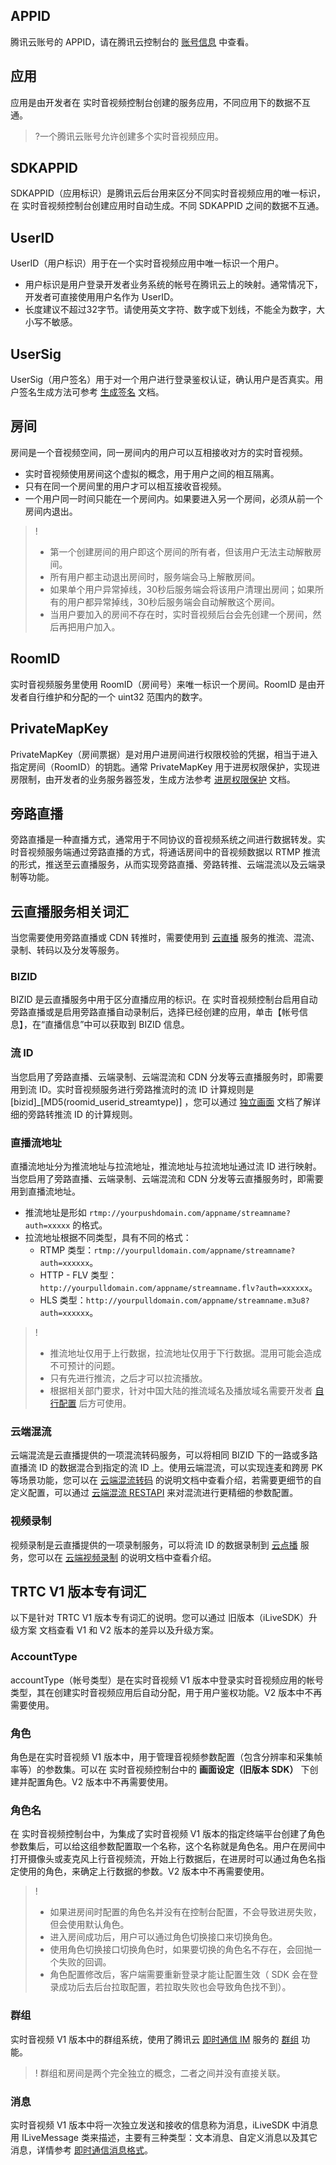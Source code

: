 ## APPID

腾讯云账号的 APPID，请在腾讯云控制台的 [账号信息](https://console.qcloud.com/developer) 中查看。

## 应用

应用是由开发者在 实时音视频控制台创建的服务应用，不同应用下的数据不互通。
>?一个腾讯云账号允许创建多个实时音视频应用。

## SDKAPPID

SDKAPPID（应用标识）是腾讯云后台用来区分不同实时音视频应用的唯一标识，在 实时音视频控制台创建应用时自动生成。不同 SDKAPPID 之间的数据不互通。

## UserID
UserID（用户标识）用于在一个实时音视频应用中唯一标识一个用户。
- 用户标识是用户登录开发者业务系统的帐号在腾讯云上的映射。通常情况下，开发者可直接使用用户名作为 UserID。
- 长度建议不超过32字节。请使用英文字符、数字或下划线，不能全为数字，大小写不敏感。

## UserSig

UserSig（用户签名）用于对一个用户进行登录鉴权认证，确认用户是否真实。用户签名生成方法可参考 [生成签名](https://intl.cloud.tencent.com/document/product/647/35166) 文档。

## 房间

房间是一个音视频空间，同一房间内的用户可以互相接收对方的实时音视频。

- 实时音视频使用房间这个虚拟的概念，用于用户之间的相互隔离。
- 只有在同一个房间里的用户才可以相互接收音视频。
- 一个用户同一时间只能在一个房间内。如果要进入另一个房间，必须从前一个房间内退出。

>!
>- 第一个创建房间的用户即这个房间的所有者，但该用户无法主动解散房间。
>- 所有用户都主动退出房间时，服务端会马上解散房间。
>- 如果单个用户异常掉线，30秒后服务端会将该用户清理出房间；如果所有的用户都异常掉线，30秒后服务端会自动解散这个房间。
>- 当用户要加入的房间不存在时，实时音视频后台会先创建一个房间，然后再把用户加入。

## RoomID

实时音视频服务里使用 RoomID（房间号）来唯一标识一个房间。RoomID 是由开发者自行维护和分配的一个 uint32 范围内的数字。

## PrivateMapKey

PrivateMapKey（房间票据）是对用户进房间进行权限校验的凭据，相当于进入指定房间（RoomID）的钥匙。通常 PrivateMapKey 用于进房权限保护，实现进房限制，由开发者的业务服务器签发，生成方法参考 [进房权限保护](https://intl.cloud.tencent.com/document/product/647/35157) 文档。

## 旁路直播

旁路直播是一种直播方式，通常用于不同协议的音视频系统之间进行数据转发。实时音视频服务端通过旁路直播的方式，将通话房间中的音视频数据以 RTMP 推流的形式，推送至云直播服务，从而实现旁路直播、旁路转推、云端混流以及云端录制等功能。

## 云直播服务相关词汇

当您需要使用旁路直播或 CDN 转推时，需要使用到 [云直播](https://intl.cloud.tencent.com/document/product/267) 服务的推流、混流、录制、转码以及分发等服务。

### BIZID

BIZID 是云直播服务中用于区分直播应用的标识。在 实时音视频控制台启用自动旁路直播或是启用旁路直播自动录制后，选择已经创建的应用，单击【帐号信息】，在“直播信息”中可以获取到 BIZID 信息。

### 流 ID

当您启用了旁路直播、云端录制、云端混流和 CDN 分发等云直播服务时，即需要用到流 ID。实时音视频服务进行旁路推流时的流 ID 计算规则是 [bizid]\_[MD5(roomid_userid_streamtype)] ，您可以通过 [独立画面](https://intl.cloud.tencent.com/document/product/647/34617#.E6.AD.A5.E9.AA.A42.EF.BC.9A.E7.8B.AC.E7.AB.8B.E7.94.BB.E9.9D.A2) 文档了解详细的旁路转推流 ID 的计算规则。

### 直播流地址

直播流地址分为推流地址与拉流地址，推流地址与拉流地址通过流 ID 进行映射。当您启用了旁路直播、云端录制、云端混流和 CDN 分发等云直播服务时，即需要用到直播流地址。
- 推流地址是形如 `rtmp://yourpushdomain.com/appname/streamname?auth=xxxxx` 的格式。
- 拉流地址根据不同类型，具有不同的格式：
	- RTMP 类型：`rtmp://yourpulldomain.com/appname/streamname?auth=xxxxxx`。
	- HTTP - FLV 类型：`http://yourpulldomain.com/appname/streamname.flv?auth=xxxxxx`。
	- HLS 类型：`http://yourpulldomain.com/appname/streamname.m3u8?auth=xxxxxx`。

> !
> - 推流地址仅用于上行数据，拉流地址仅用于下行数据。混用可能会造成不可预计的问题。
> - 只有先进行推流，之后才可以拉流播放。
> - 根据相关部门要求，针对中国大陆的推流域名及播放域名需要开发者 [自行配置](https://intl.cloud.tencent.com/document/product/267/20381) 后方可使用。


### 云端混流

云端混流是云直播提供的一项混流转码服务，可以将相同 BIZID 下的一路或多路直播流 ID 的数据混合到指定的流 ID 上。使用云端混流，可以实现连麦和跨房 PK 等场景功能，您可以在 [云端混流转码](https://intl.cloud.tencent.com/document/product/647/34618) 的说明文档中查看介绍，若需要更细节的自定义配置，可以通过 [云端混流 RESTAPI](https://intl.cloud.tencent.com/document/product/267/8832) 来对混流进行更精细的参数配置。

### 视频录制

视频录制是云直播提供的一项录制服务，可以将流 ID 的数据录制到 [云点播](https://intl.cloud.tencent.com/document/product/266) 服务，您可以在 [云端视频录制](https://intl.cloud.tencent.com/document/product/647/35152) 的说明文档中查看介绍。

## TRTC V1 版本专有词汇

以下是针对 TRTC V1 版本专有词汇的说明。您可以通过 旧版本（iLiveSDK）升级方案 文档查看 V1 和 V2 版本的差异以及升级方案。

### AccountType
accountType（帐号类型）是在实时音视频 V1 版本中登录实时音视频应用的帐号类型，其在创建实时音视频应用后自动分配，用于用户鉴权功能。V2 版本中不再需要使用。

### 角色

角色是在实时音视频 V1 版本中，用于管理音视频参数配置（包含分辨率和采集帧率等）的参数集。可以在 实时音视频控制台中的 **画面设定（旧版本 SDK）** 下创建并配置角色。V2 版本中不再需要使用。

### 角色名

在 实时音视频控制台中，为集成了实时音视频 V1 版本的指定终端平台创建了角色参数集后，可以给这组参数配置取一个名称，这个名称就是角色名。用户在房间中打开摄像头或麦克风上行音视频流，开始上行数据后，在进房时可以通过角色名指定使用的角色，来确定上行数据的参数。V2 版本中不再需要使用。


>!
>- 如果进房间时配置的角色名并没有在控制台配置，不会导致进房失败，但会使用默认角色。
>- 进入房间成功后，用户可以通过角色切换接口来切换角色。
>- 使用角色切换接口切换角色时，如果要切换的角色名不存在，会回抛一个失败的回调。
>- 角色配置修改后，客户端需要重新登录才能让配置生效（ SDK 会在登录成功后去后台拉取配置，若拉取失败也会导致角色找不到）。

### 群组

实时音视频 V1 版本中的群组系统，使用了腾讯云 [即时通信 IM](https://intl.cloud.tencent.com/document/product/1047) 服务的 [群组](https://intl.cloud.tencent.com/document/product/1047/1502) 功能。
>! 群组和房间是两个完全独立的概念，二者之间并没有直接关联。

### 消息

实时音视频 V1 版本中将一次独立发送和接收的信息称为消息，iLiveSDK 中消息用 ILiveMessage 类来描述，主要有三种类型：文本消息、自定义消息以及其它消息，详情参考 [即时通信消息格式](https://intl.cloud.tencent.com/document/product/1047/2720)。
